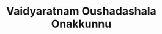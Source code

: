 ---
title: "Vaidyaratnam Oushadashala Onakkunnu"
url: /onakkunnu/vaidyaratnam-oushadashala-onakkunnu/
shop: Drogerie
---